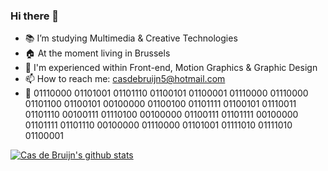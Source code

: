 ### Hi there 👋
- :books: I’m studying Multimedia & Creative Technologies
- :house: At the moment living in Brussels
- 🧠 I'm experienced within Front-end, Motion Graphics & Graphic Design
- 📫 How to reach me: casdebruijn5@hotmail.com
- 🤖 01110000 01101001 01101110 01100101 01100001 01110000 01110000 01101100 01100101 00100000 01100100 01101111 01100101 01110011 01101110 00100111 01110100 00100000 01100111 01101111 00100000 01101111 01101110 00100000 01110000 01101001 01111010 01111010 01100001

<!--
**CasdeBruijnEHB/CasdeBruijnEHB** is a ✨ _special_ ✨ repository because its `README.md` (this file) appears on your GitHub profile.

Here are some ideas to get you started:

- 🔭 I’m currently working on ...
- 🌱 I’m currently learning ...
- 👯 I’m looking to collaborate on ...
- 🤔 I’m looking for help with ...
- 💬 Ask me about ...
- 📫 How to reach me: ...
- 😄 Pronouns: ...
- ⚡ Fun fact: ...
-->

[![Cas de Bruijn's github stats](https://github-readme-stats.vercel.app/api/top-langs/?username=CasdeBruijnEHB)](https://github.com/CasdeBruijnEHB/github-readme-stats)
